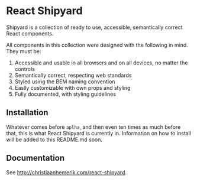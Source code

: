 # React Shipyard

Shipyard is a collection of ready to use, accessible, semantically correct React components.

All components in this collection were designed with the following in mind. They must be:

1. Accessible and usable in all browsers and on all devices, no matter the controls
2. Semantically correct, respecting web standards
3. Styled using the BEM naming convention
4. Easily customizable with own props and styling
5. Fully documented, with styling guidelines

## Installation

Whatever comes before `aplha`, and then even ten times as much before that, this is what React Shipyard is currently in. Information on how to install will be added to this README.md soon.

## Documentation

See http://christiaanhemerik.com/react-shipyard.
